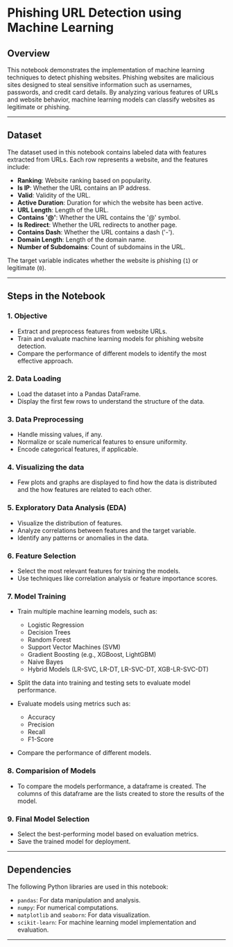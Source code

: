 # **Phishing URL Detection using Machine Learning**

## **Overview**

This notebook demonstrates the implementation of machine learning techniques to detect phishing websites. Phishing websites are malicious sites designed to steal sensitive information such as usernames, passwords, and credit card details. By analyzing various features of URLs and website behavior, machine learning models can classify websites as legitimate or phishing.

---

## **Dataset**

The dataset used in this notebook contains labeled data with features extracted from URLs. Each row represents a website, and the features include:

- **Ranking**: Website ranking based on popularity.
- **Is IP**: Whether the URL contains an IP address.
- **Valid**: Validity of the URL.
- **Active Duration**: Duration for which the website has been active.
- **URL Length**: Length of the URL.
- **Contains '@'**: Whether the URL contains the '@' symbol.
- **Is Redirect**: Whether the URL redirects to another page.
- **Contains Dash**: Whether the URL contains a dash ('-').
- **Domain Length**: Length of the domain name.
- **Number of Subdomains**: Count of subdomains in the URL.

The target variable indicates whether the website is phishing (`1`) or legitimate (`0`).

---

## **Steps in the Notebook**

### **1. Objective**

- Extract and preprocess features from website URLs.
- Train and evaluate machine learning models for phishing website detection.
- Compare the performance of different models to identify the most effective approach.

### **2. Data Loading**

- Load the dataset into a Pandas DataFrame.
- Display the first few rows to understand the structure of the data.

### **3. Data Preprocessing**

- Handle missing values, if any.
- Normalize or scale numerical features to ensure uniformity.
- Encode categorical features, if applicable.

### **4. Visualizing the data**

- Few plots and graphs are displayed to find how the data is distributed and the how features are related to each other.

### **5. Exploratory Data Analysis (EDA)**

- Visualize the distribution of features.
- Analyze correlations between features and the target variable.
- Identify any patterns or anomalies in the data.

### **6. Feature Selection**

- Select the most relevant features for training the models.
- Use techniques like correlation analysis or feature importance scores.

### **7. Model Training**

- Train multiple machine learning models, such as:
  - Logistic Regression
  - Decision Trees
  - Random Forest
  - Support Vector Machines (SVM)
  - Gradient Boosting (e.g., XGBoost, LightGBM)
  - Naive Bayes
  - Hybrid Models (LR-SVC, LR-DT, LR-SVC-DT, XGB-LR-SVC-DT)
- Split the data into training and testing sets to evaluate model performance.

- Evaluate models using metrics such as:
  - Accuracy
  - Precision
  - Recall
  - F1-Score
- Compare the performance of different models.

### **8. Comparision of Models**

- To compare the models performance, a dataframe is created. The columns of this dataframe are the lists created to store the results of the model.

### **9. Final Model Selection**

- Select the best-performing model based on evaluation metrics.
- Save the trained model for deployment.

---

## **Dependencies**

The following Python libraries are used in this notebook:

- `pandas`: For data manipulation and analysis.
- `numpy`: For numerical computations.
- `matplotlib` and `seaborn`: For data visualization.
- `scikit-learn`: For machine learning model implementation and evaluation.

---
